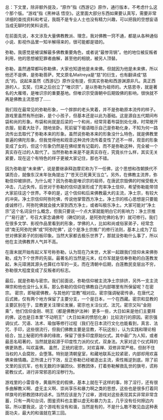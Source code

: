 总：下文里，除非额外提及，“原作”指《西游记》原作，通行版本，不考虑什么这个那个版。“游戏”指《黑神话 悟空》。这里面大部分东西如果要认真写，需要非常详细的查找资料和考证，我既不是专业人士也没有精力兴趣，可以把我的空想妄语当成无聊时的笑料谈资。

在前面先说，本文涉及大量佛教教派、理念，我对佛教一窍不通，都是从各种通俗小说、影视作品里一知半解得来的，很可能都是错的。 


弥勒，我感觉是被误解最多佛教重要角色，或者说“最惨背锅”。他的地位被反叛者利用，他的思想被犯罪者曲解，甚至他的相貌，被另人顶替。 

弥勒，虽然通常都叫弥勒佛，大家也知道他是未来佛。但就因为他是未来佛，所以他还不是佛，是弥勒菩萨。梵文原名Maitreya是“慈”的衍生，也有翻译成“慈氏”的。说起来虽然《西游记》原作没有提，但其实弥勒和西游渊源非凡。真正西游的人，玄奘，归来之后创立了“唯识宗”，是以弥勒为祖师的。大慈恩寺，就是著名的大雁塔，是唯识宗的重要基地。但唯识宗受唐朝中后期毁佛的影响，很快就不再是佛教主流思想了…… 

我们现在最常见的弥勒形象，一个胖胖的老头笑着，并不是弥勒原本流传的样子。游戏里虽然有所创新，是个小孩子，但基本还是以此为基础。这是源自五代期间布袋和尚的形象。布袋和尚就是后梁的一个和尚，经常背着布袋到处化缘，时常敞开衣服，挺着大肚子，随地坐卧。死前留下偈语暗示自己是弥勒化身，不知为何一路流传出去取代了弥勒本来的形象。虽然说弥勒本来的形象没什么特色，就是佛教里普遍的佛陀形象，但我觉得他和观音这种流传流传着变性了还不一样，观音的形象变成了女的，但这个形象仍然是在佛经里有记载的，而不是弥勒这种，完全被一个真实存在过的人取代了。当然弥勒本来是不是真实存在，究竟长什么样，其实无关紧要，现在这个有特色的样子更被大家记住，那也不错。 

因为弥勒是“未来佛”，说是要继承释迦摩尼称为下一任佛，这个思想和改朝换代不谋而合，就像东汉末年张角提出了“苍天已死黄天当立”。另外，在佛教主流界，弥勒信仰被排挤。为什么呢？因为弥勒是唯识宗的祖师，在唐武宗毁佛的时候受极大冲击，几近失传。后世对于弥勒的信仰逐渐形成了兜率净土信仰，希望弥勒能带领大家前往这个世界。不幸的是，这个信仰和后来佛教最大的主流，净土宗，有较大的冲突。净土宗信仰阿弥陀佛，传说他掌管西方净土。净土宗的核心思想是只要能虔诚修行，阿弥陀佛就会接大家到西方净土，或者叫极乐净土。大家可能对“净土宗”这个名词没什么概念，但我只要说一个点大家就能明白它的影响力：净土宗推广“易行道”，号召大家念诵佛号（确切的说，是阿弥陀佛的名字）就可修行。我们在很多文学、影视作品里看到的形象，学佛的人，比如和尚或俗家弟子，经常念颂“南无阿弥陀佛”或“阿弥陀佛”，这个是净土宗推广的修行法则，基本上成为了后世对佛家弟子的刻板印象。当然大家都去极乐世界了，那就没弥勒什么事了，所以他在主流佛教界人气并不高。 

在唐末就开始有起义军号称弥勒，认为现在乃末世，大家一起跟我们信仰未来佛弥勒，成为下个世界的先驱。最著名的当然是元末，红巾军就是信奉弥勒的白莲教发起，朱元璋溯其源头也算红巾军的一支。而在清朝中后期，白莲教民变层出不穷，弥勒很大程度变成了反叛者的标志。 


最后，就是弥勒与密宗。我们前面说，弥勒信仰被主流净土宗排挤，另外一支主流禅宗和他也没什么关系，那么弥勒的信仰在佛教自己内部哪里有所保留呢？在密宗。
密宗，即秘密佛教，与其他的“显教”相对应。密宗强调秘密传承，在唐代之后式微，仅有两个地方保留了主要分支，一个是日本，一个在西藏。密宗和显教的主要区别在于，显教更关注理论发展，密宗也关注仪式、法咒。密宗又叫“金刚乘”，他们信仰金刚、明王（都是佛教护法神）更多一些，大日如来是他们主要拜的佛，这也是日本里“不动明王”（大日如来的愤怒化身）比较流行的原因。密宗强调仪式、咒语、法术、瑜伽等修行过程（我们在日本流行文化也能看到，真言、法咒、手印，这些很流行，但我们佛教主要是显教，不玩这些），认为实践和理论相结合，加上秘密的传承的缘故，保留了很多印度原始仪式。其中最广为人知，或者最恶名昭著的，当然就是起源于印度性力派的仪式，双身法。大家对这个仪式拜的佛更熟悉，叫欢喜佛。
虽然，正统的密宗，对欢喜禅、双修非常严格，但耐不住当权的人会腐败，会堕落。特别是清朝皇室，和藏地联系比较紧密，内部却用欢喜佛来做情趣。正所谓上行下效，反正弥勒已经被逐出主流，索性叛逆到底。除了前文里的反抗军，也有无数的诈骗团伙、邪教团体，打着弥勒解救乱世的旗号，谎称密教仪式，进行非常邪恶的淫秽行为。

游戏里的小雷音寺，黄眉所变的假佛，基本上就在干这样的事，除了淫行，还有很多曲解教义啊、虚无主义啊、崇尚享乐和暴力啊之类的思想，这些也是很多打着同样旗号的邪教团体的话术。当然应该是为了过审，游戏对这些表现其实非常非常含蓄，只有一两句台词，图鉴资料也主要以虚无和暴力为主，几乎没有任何擦边内容。所以要我说，这个游戏有没有和谐，当然是有的，不是什么敢不敢见血这种表面功夫，最大的和谐就在第三回。
